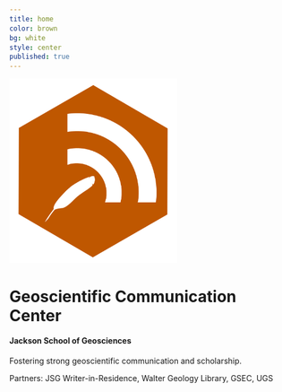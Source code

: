 ```yaml
---
title: home
color: brown
bg: white
style: center
published: true
---
```

<img src="img/badgesci-comm-logo-o.png" width="300">

# Geoscientific Communication Center


#### Jackson School of Geosciences


Fostering strong geoscientific communication and scholarship.

Partners: JSG Writer-in-Residence, Walter Geology Library, GSEC, UGS
